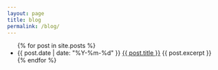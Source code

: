 ```yaml
---
layout: page
title: blog
permalink: /blog/
---
```


<ul class="posts">
{% for post in site.posts %}
  <li>
    <span class="post-date">{{ post.date | date: "%Y-%m-%d" }}</span>
    <a class="post-link" href="{{ post.url | prepend: site.baseurl }}">{{ post.title }}</a>
    {{ post.excerpt }}
  </li>
{% endfor %}
</ul>
